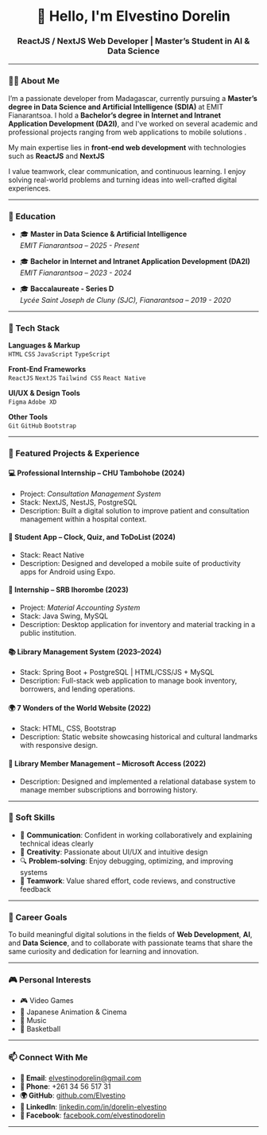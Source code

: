 <h1 align="center">👋 Hello, I'm Elvestino Dorelin</h1>
<h3 align="center">ReactJS / NextJS Web Developer | Master’s Student in AI & Data Science</h3>

---

### 🧑‍💻 About Me

I’m a passionate developer from Madagascar, currently pursuing a **Master’s degree in Data Science and Artificial Intelligence (SDIA)** at EMIT Fianarantsoa. I hold a **Bachelor’s degree in Internet and Intranet Application Development (DA2I)**, and I've worked on several academic and professional projects ranging from web applications to mobile solutions .

My main expertise lies in **front-end web development** with technologies such as **ReactJS** and **NextJS**

I value teamwork, clear communication, and continuous learning. I enjoy solving real-world problems and turning ideas into well-crafted digital experiences.

---

### 💼 Education

- 🎓 **Master in Data Science & Artificial Intelligence**  
  *EMIT Fianarantsoa – 2025 - Present*

- 🎓 **Bachelor in Internet and Intranet Application Development (DA2I)**  
  *EMIT Fianarantsoa – 2023 - 2024*

- 🎓 **Baccalaureate - Series D**  
  *Lycée Saint Joseph de Cluny (SJC), Fianarantsoa – 2019 - 2020*

---

### 🧠 Tech Stack

**Languages & Markup**  
`HTML` `CSS` `JavaScript` `TypeScript`

**Front-End Frameworks**  
`ReactJS` `NextJS` `Tailwind CSS` `React Native`


**UI/UX & Design Tools**  
`Figma` `Adobe XD`

**Other Tools**  
`Git` `GitHub` `Bootstrap` 

---

### 🚀 Featured Projects & Experience

#### 💻 Professional Internship – CHU Tambohobe (2024)
- Project: *Consultation Management System*
- Stack: NextJS, NestJS, PostgreSQL  
- Description: Built a digital solution to improve patient and consultation management within a hospital context.

#### 📱 Student App – Clock, Quiz, and ToDoList (2024)
- Stack: React Native  
- Description: Designed and developed a mobile suite of productivity apps for Android using Expo.

#### 🧾 Internship – SRB Ihorombe (2023)
- Project: *Material Accounting System*
- Stack: Java Swing, MySQL  
- Description: Desktop application for inventory and material tracking in a public institution.

#### 📚 Library Management System (2023–2024)
- Stack: Spring Boot + PostgreSQL | HTML/CSS/JS + MySQL  
- Description: Full-stack web application to manage book inventory, borrowers, and lending operations.

#### 🌍 7 Wonders of the World Website (2022)
- Stack: HTML, CSS, Bootstrap  
- Description: Static website showcasing historical and cultural landmarks with responsive design.

#### 📘 Library Member Management – Microsoft Access (2022)
- Description: Designed and implemented a relational database system to manage member subscriptions and borrowing history.

---

### 🧩 Soft Skills

- 💬 **Communication**: Confident in working collaboratively and explaining technical ideas clearly  
- 🎨 **Creativity**: Passionate about UI/UX and intuitive design  
- 🔍 **Problem-solving**: Enjoy debugging, optimizing, and improving systems  
- 🤝 **Teamwork**: Value shared effort, code reviews, and constructive feedback

---

### 🎯 Career Goals

To build meaningful digital solutions in the fields of **Web Development**, **AI**, and **Data Science**, and to collaborate with passionate teams that share the same curiosity and dedication for learning and innovation.

---

### 🎮 Personal Interests

- 🎮 Video Games  
- 🎥 Japanese Animation & Cinema  
- 🎵 Music  
- 🏀 Basketball  

---

### 📫 Connect With Me

- **📧 Email**: elvestinodorelin@gmail.com  
- **📱 Phone**: +261 34 56 517 31  
- **🌍 GitHub**: [github.com/Elvestino](https://github.com/Elvestino)  
- **🔗 LinkedIn**: [linkedin.com/in/dorelin-elvestino](https://www.linkedin.com/in/karl-elvestino-dorelin-tsianoy-b302782aa/)  
- **📘 Facebook**: [facebook.com/elvestinodorelin](https://www.facebook.com/elvestinodorelin/)

---

<!-- README crafted by Elvestino Dorelin ❤️ -->
